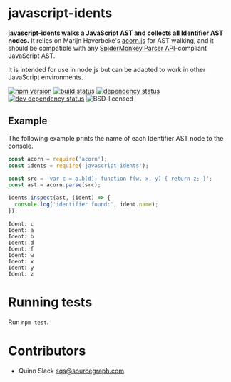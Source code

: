 javascript-idents
=================

**javascript-idents walks a JavaScript AST and collects all Identifier AST nodes.** It relies on Marijn Haverbeke's [acorn.js](http://marijnhaverbeke.nl/acorn/) for AST walking, and it should be compatible with any [SpiderMonkey Parser API](https://developer.mozilla.org/en-US/docs/SpiderMonkey/Parser_API)-compliant JavaScript AST.

It is intended for use in node.js but can be adapted to work in other JavaScript environments.

[![npm version](https://img.shields.io/npm/v/javascript-idents.svg)](https://www.npmjs.com/package/javascript-idents)
[![build status](https://img.shields.io/travis/sourcegraph/javascript-idents.svg)](https://travis-ci.org/sourcegraph/javascript-idents)
[![dependency status](https://img.shields.io/david/sourcegraph/javascript-idents.svg)](https://david-dm.org/sourcegraph/javascript-idents)
[![dev dependency status](https://img.shields.io/david/dev/sourcegraph/javascript-idents.svg)](https://david-dm.org/sourcegraph/javascript-idents#info=devDependencies)
![BSD-licensed](https://img.shields.io/github/license/sourcegraph/javascript-idents.svg)

Example
-------

The following example prints the name of each Identifier AST node to the console.

```javascript
const acorn = require('acorn');
const idents = require('javascript-idents');

const src = 'var c = a.b[d]; function f(w, x, y) { return z; }';
const ast = acorn.parse(src);

idents.inspect(ast, (ident) => {
  console.log('identifier found:', ident.name);
});
```

```
Ident: c
Ident: a
Ident: b
Ident: d
Ident: f
Ident: w
Ident: x
Ident: y
Ident: z
```


Running tests
=============

Run `npm test`.


Contributors
============

* Quinn Slack <sqs@sourcegraph.com>
